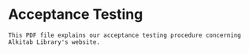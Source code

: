 # Acceptance Testing

````
This PDF file explains our acceptance testing procedure concerning Alkitab Library's website.